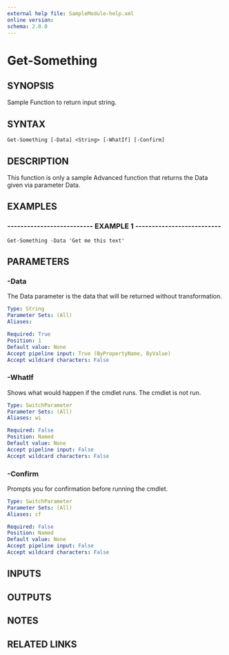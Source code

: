 ```yaml
---
external help file: SampleModule-help.xml
online version: 
schema: 2.0.0
---
```


# Get-Something

## SYNOPSIS
Sample Function to return input string.

## SYNTAX

```
Get-Something [-Data] <String> [-WhatIf] [-Confirm]
```

## DESCRIPTION
This function is only a sample Advanced function that returns the Data given via parameter Data.

## EXAMPLES

### -------------------------- EXAMPLE 1 --------------------------
```
Get-Something -Data 'Get me this text'
```

## PARAMETERS

### -Data
The Data parameter is the data that will be returned without transformation.

```yaml
Type: String
Parameter Sets: (All)
Aliases: 

Required: True
Position: 1
Default value: None
Accept pipeline input: True (ByPropertyName, ByValue)
Accept wildcard characters: False
```

### -WhatIf
Shows what would happen if the cmdlet runs.
The cmdlet is not run.

```yaml
Type: SwitchParameter
Parameter Sets: (All)
Aliases: wi

Required: False
Position: Named
Default value: None
Accept pipeline input: False
Accept wildcard characters: False
```

### -Confirm
Prompts you for confirmation before running the cmdlet.

```yaml
Type: SwitchParameter
Parameter Sets: (All)
Aliases: cf

Required: False
Position: Named
Default value: None
Accept pipeline input: False
Accept wildcard characters: False
```

## INPUTS

## OUTPUTS

## NOTES

## RELATED LINKS

